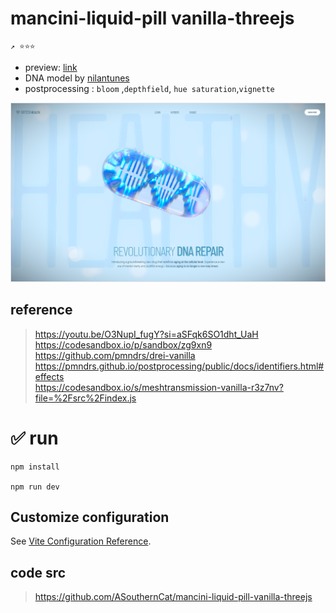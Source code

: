 # mancini-liquid-pill vanilla-threejs
```
↗ ⭐⭐⭐  
```
- preview: <a href="https://mancini-liquid-pill-vanilla-threejs-3t1e.4everland.app/" target="_blank">link</a>
- DNA model by [nilantunes](https://sketchfab.com/3d-models/dna-vr-interactive-animation-c9a926f139044470ad3fb053c66ad71e)
- postprocessing : `bloom` ,`depthfield`, `hue saturation`,`vignette`  

![preview](./preview.png)

## reference
> https://youtu.be/O3NupI_fugY?si=aSFqk6SO1dht_UaH </br>
> https://codesandbox.io/p/sandbox/zg9xn9 </br>
> https://github.com/pmndrs/drei-vanilla </br>
> https://pmndrs.github.io/postprocessing/public/docs/identifiers.html#effects </br>
> https://codesandbox.io/s/meshtransmission-vanilla-r3z7nv?file=%2Fsrc%2Findex.js

# ✅ run

```shell
npm install

npm run dev
```
## Customize configuration

See [Vite Configuration Reference](https://vitejs.dev/config/).
## code src
> https://github.com/ASouthernCat/mancini-liquid-pill-vanilla-threejs  
